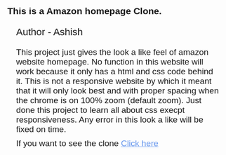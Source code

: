 <!DOCTYPE html>
<html lang="en">

<head>
    <meta charset="UTF-8">
    <meta name="viewport" content="width=device-width, initial-scale=1.0">
</head>

<body>
    <div class="all" style="padding: 0;
            margin: 0;
            margin: auto;
            font-family: Arial, Helvetica, sans-serif;">
        <p style="font-size: 2rem; font-weight: bold; margin-top: 10px;
    margin-bottom: 3px; margin-left: 20px;
    margin-right: 20px;"> <h2>This is a Amazon homepage Clone.</h2></p>
        <p style="font-size: 1.4rem; margin-left: 20px;
    margin-right: 20px;">Author - Ashish</p>
        <p style="font-size: 1.2rem; margin-top: 10px; margin-bottom: 10px; margin-left: 20px;
    margin-right: 20px;">This project just gives the look a like feel of amazon website homepage. No function in this
            website will work because it only has a html and css code behind it. This is not a responsive website by
            which it meant that it will only look best and with proper spacing when the chrome is on 100% zoom (default
            zoom). Just done this project to learn all about css execpt responsiveness. Any error in this look a like
            will be fixed on time.</p>
        <P style="font-size: 1.2rem; margin-top: 10px; margin-bottom: 10px; margin-left: 20px;
        margin-right: 20px;">If you want to see the clone <a href="https://ashish6113.github.io/Amazon-clone/" style=" color: cornflowerblue;">Click here</a> </P>
    </div>
</body>

</html>
